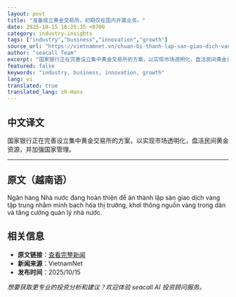 ```yaml
---
layout: post
title: "准备成立黄金交易所，初期仅在国内开展业务。"
date: 2025-10-15 16:25:35 +0700
category: industry-insights
tags: ["industry","business","innovation","growth"]
source_url: "https://vietnamnet.vn/chuan-bi-thanh-lap-san-giao-dich-vang-ban-dau-chi-hoat-dong-trong-noi-dia-2453051.html"
author: "seacall Team"
excerpt: "国家银行正在完善设立集中黄金交易所的方案，以实现市场透明化，盘活民间黄金资源，并加强国家管理。..."
featured: false
keywords: "industry, business, innovation, growth"
lang: vi
translated: true
translated_lang: zh-Hans
---
```


## 中文译文

国家银行正在完善设立集中黄金交易所的方案，以实现市场透明化，盘活民间黄金资源，并加强国家管理。

---

## 原文（越南语）

Ngân hàng Nhà nước đang hoàn thiện đề án thành lập sàn giao dịch vàng tập trung nhằm minh bạch hóa thị trường, khơi thông nguồn vàng trong dân và tăng cường quản lý nhà nước.

## 相关信息

- **原文链接**：[查看完整新闻](https://vietnamnet.vn/chuan-bi-thanh-lap-san-giao-dich-vang-ban-dau-chi-hoat-dong-trong-noi-dia-2453051.html)
- **新闻来源**：VietnamNet
- **发布时间**：2025/10/15

*想要获取更专业的投资分析和建议？欢迎体验 seacall AI 投资顾问服务。*